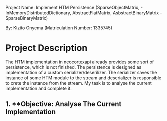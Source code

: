 Project Name: Implement HTM Persistence (SparseObjectMatrix<T>, -	InMemoryDistributedDictionary, AbstractFlatMatrix, AsbstractBinaryMatrix - SparseBinaryMatrix)

By: Kizito Onyema (Matriculation Number: 1335745)
  
# **Project Description**
  
The HTM implementation in neocortexapi already provides some sort of 
persistence, which is not finished. The persistence is designed as 
implementation of a custom serializer/deserilizer. The serializer saves the 
instance of some HTM module to the stream and deserializer is responsible 
to crete the instance from the stream. My task is to analyse the current 
implementation and complete it.
  
## 1. **Objective: Analyse The Current Implementation 
  

